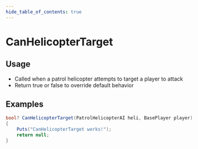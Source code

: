 ```yaml
---
hide_table_of_contents: true
---
```


# CanHelicopterTarget

## Usage

* Called when a patrol helicopter attempts to target a player to attack
* Return true or false to override default behavior

## Examples

```csharp title=""
bool? CanHelicopterTarget(PatrolHelicopterAI heli, BasePlayer player)
{
    Puts("CanHelicopterTarget works!");
    return null;
}
```
